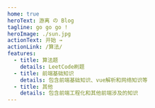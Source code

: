 ```yaml
---
home: true
heroText: 游离 の Blog
tagline: go go go !
heroImage: ./sun.jpg
actionText: 开始 →
actionLink: /算法/
features:
  - title: 算法题
    details: LeetCode刷题
  - title: 前端基础知识
    details: 包含前端基础知识、vue解析和网络知识等
  - title: 其他
    details: 包含前端工程化和其他前端涉及的知识
---
```

